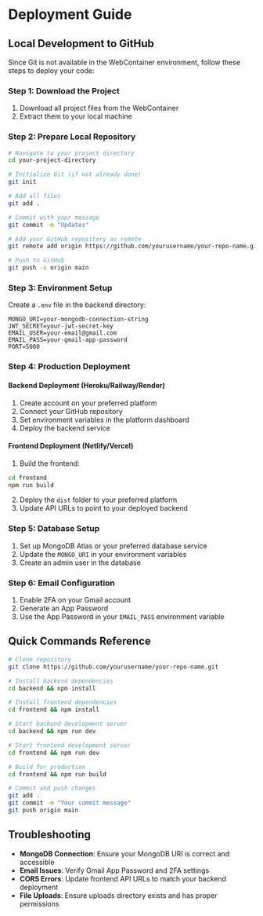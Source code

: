 # Deployment Guide

## Local Development to GitHub

Since Git is not available in the WebContainer environment, follow these steps to deploy your code:

### Step 1: Download the Project
1. Download all project files from the WebContainer
2. Extract them to your local machine

### Step 2: Prepare Local Repository
```bash
# Navigate to your project directory
cd your-project-directory

# Initialize Git (if not already done)
git init

# Add all files
git add .

# Commit with your message
git commit -m "Updates"

# Add your GitHub repository as remote
git remote add origin https://github.com/yourusername/your-repo-name.git

# Push to GitHub
git push -u origin main
```

### Step 3: Environment Setup
Create a `.env` file in the backend directory:
```env
MONGO_URI=your-mongodb-connection-string
JWT_SECRET=your-jwt-secret-key
EMAIL_USER=your-email@gmail.com
EMAIL_PASS=your-gmail-app-password
PORT=5000
```

### Step 4: Production Deployment

#### Backend Deployment (Heroku/Railway/Render)
1. Create account on your preferred platform
2. Connect your GitHub repository
3. Set environment variables in the platform dashboard
4. Deploy the backend service

#### Frontend Deployment (Netlify/Vercel)
1. Build the frontend:
```bash
cd frontend
npm run build
```
2. Deploy the `dist` folder to your preferred platform
3. Update API URLs to point to your deployed backend

### Step 5: Database Setup
1. Set up MongoDB Atlas or your preferred database service
2. Update the `MONGO_URI` in your environment variables
3. Create an admin user in the database

### Step 6: Email Configuration
1. Enable 2FA on your Gmail account
2. Generate an App Password
3. Use the App Password in your `EMAIL_PASS` environment variable

## Quick Commands Reference

```bash
# Clone repository
git clone https://github.com/yourusername/your-repo-name.git

# Install backend dependencies
cd backend && npm install

# Install frontend dependencies  
cd frontend && npm install

# Start backend development server
cd backend && npm run dev

# Start frontend development server
cd frontend && npm run dev

# Build for production
cd frontend && npm run build

# Commit and push changes
git add .
git commit -m "Your commit message"
git push origin main
```

## Troubleshooting

- **MongoDB Connection**: Ensure your MongoDB URI is correct and accessible
- **Email Issues**: Verify Gmail App Password and 2FA settings
- **CORS Errors**: Update frontend API URLs to match your backend deployment
- **File Uploads**: Ensure uploads directory exists and has proper permissions